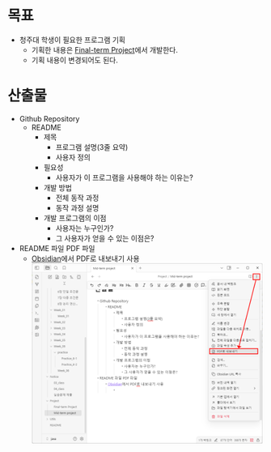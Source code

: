 # 목표

- 청주대 학생이 필요한 프로그램 기획
	- 기획한 내용은 [Final-term Project](Final-term%20Project.md)에서 개발한다.
	- 기획 내용이 변경되어도 된다.

# 산출물

- Github Repository
	- README
		- 제목
			- 프로그램 설명(3줄 요약)
			- 사용자 정의
		- 필요성
			- 사용자가 이 프로그램을 사용해야 하는 이유는?
		- 개발 방법
			- 전체 동작 과정
			- 동작 과정 설명
		- 개발 프로그램의 이점
			- 사용자는 누구인가?
			- 그 사용자가 얻을 수 있는 이점은?
- README 파일 PDF 파일
	- [Obsidian](../Utils/Obsidian.md)에서 PDF로 내보내기 사용
		![](attachments/Pasted%20image%2020250405164022.png)